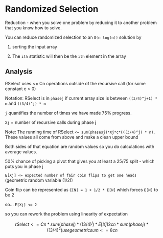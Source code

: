 # Randomized Selection

Reduction - when you solve one problem by reducing it to another problem that you know how to solve.

You can reduce randomized selection to an `O(n log(n))` solution by

1. sorting the input array

2. The `ith` statistic will then be the `ith` element in the array

## Analysis

RSelect uses <= Cn operations outside of the recursive call (for some constant c > 0)

Notation: RSelect is in `phasej` if current array size is between `((3/4)^j+1) * n` and `((3/4)^j) * n`

`j` quantifies the number of times we have made 75% progress.

`Xj` = number of recursive calls during phase j

Note: The running time of RSelect `<= sum(phasesj)*Xj*c*(((3/4)^j) * n)`. These values all come from above and make a clean upper bound

Both sides of that equation are random values so you do calculations with average values.

50% chance of picking a pivot that gives you at least a 25/75 split - which puts you in phase j

`E[Xj] <= expected number of fair coin flips to get one heads` (geometric random variable (1/2))

Coin flip can be represented as `E[N] = 1 + 1/2 * E[N]` which forces `E[N]` to be 2

so... `E[Xj] <= 2`

so you can rework the problem using linearity of expectation 

```math
rSelect <= Cn * sum(phasej) * ((3/4)^j) * E[Xj]

2cn * sum(phasej) * ((3/4)^2)

use geometric sum

<= 8cn
```
